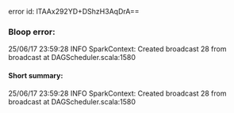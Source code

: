 error id: lTAAx292YD+DShzH3AqDrA==
### Bloop error:

25/06/17 23:59:28 INFO SparkContext: Created broadcast 28 from broadcast at DAGScheduler.scala:1580
#### Short summary: 

25/06/17 23:59:28 INFO SparkContext: Created broadcast 28 from broadcast at DAGScheduler.scala:1580